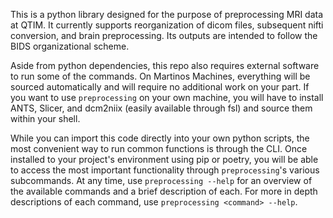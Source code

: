 This is a python library designed for the purpose of preprocessing MRI data at QTIM. It currently supports reorganization of dicom files, subsequent nifti conversion, and brain preprocessing. Its outputs are intended to follow the BIDS organizational scheme.

Aside from python dependencies, this repo also requires external software to run some of the commands. On Martinos Machines, everything will be sourced automatically and will require no additional work on your part. If you want to use `preprocessing` on your own machine, you will have to install ANTS, Slicer, and dcm2niix (easily available through fsl) and source them within your shell.

While you can import this code directly into your own python scripts, the most convenient way to run common functions is through the CLI. Once installed to your project's environment using pip or poetry, you will be able to access the most important functionality through `preprocessing`'s various subcommands. At any time, use `preprocessing --help` for an overview of the available commands and a brief description of each. For more in depth descriptions of each command, use `preprocessing <command> --help`.
